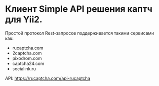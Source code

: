 # Клиент Simple API решения каптч для Yii2.

Простой протокол Rest-запросов поддерживается такими сервисами как:
- rucaptcha.com
- 2captcha.com
- pixodrom.com
- captcha24.com
- socialink.ru

API: https://rucaptcha.com/api-rucaptcha

